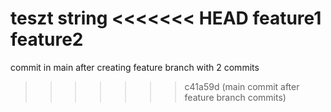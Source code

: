 teszt string
<<<<<<< HEAD
feature1
feature2
=======
commit in main after creating feature branch with 2 commits
>>>>>>> c41a59d (main commit after feature branch commits)
